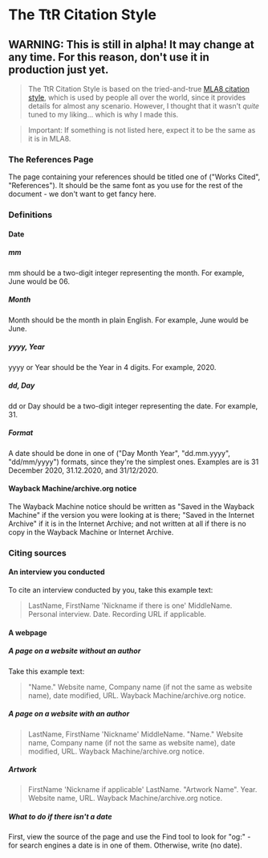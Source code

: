# The TtR Citation Style

## WARNING: This is still in alpha! It may change at any time. For this reason, don't use it in production just yet.

> The TtR Citation Style is based on the tried-and-true [MLA8 citation style](https://pitt.libguides.com/citationhelp/mla8thedition), which is used by people all over the world, since it provides details for almost any scenario. However, I thought that it wasn't _quite_ tuned to my liking... which is why I made this.

> Important: If something is not listed here, expect it to be the same as it is in MLA8.

### The References Page
The page containing your references should be titled one of ("Works Cited", "References"). It should be the same font as you use for the rest of the document - we don't want to get fancy here.

### Definitions
#### Date
##### mm
mm should be a two-digit integer representing the month. For example, June would be 06.
##### Month
Month should be the month in plain English. For example, June would be June.
##### yyyy, Year
yyyy or Year should be the Year in 4 digits. For example, 2020.
##### dd, Day
dd or Day should be a two-digit integer representing the date. For example, 31.
##### Format
A date should be done in one of ("Day Month Year", "dd.mm.yyyy", "dd/mm/yyyy") formats, since they're the simplest ones. Examples are is 31 December 2020, 31.12.2020, and 31/12/2020.

#### Wayback Machine/archive.org notice
The Wayback Machine notice should be written as "Saved in the Wayback Machine" if the version you were looking at is there; "Saved in the Internet Archive" if it is in the Internet Archive; and not written at all if there is no copy in the Wayback Machine or Internet Archive.

### Citing sources
#### An interview you conducted
To cite an interview conducted by you, take this example text:

> LastName, FirstName 'Nickname if there is one' MiddleName. Personal interview. Date. Recording URL if applicable.

#### A webpage

##### A page on a website without an author
Take this example text:

> "Name." Website name, Company name (if not the same as website name), date modified, URL. Wayback Machine/archive.org notice.

##### A page on a website with an author

> LastName, FirstName 'Nickname' MiddleName. "Name." Website name, Company name (if not the same as website name), date modified, URL. Wayback Machine/archive.org notice.

##### Artwork

> FirstName 'Nickname if applicable' LastName. "Artwork Name". Year. Website name, URL. Wayback Machine/archive.org notice.

##### What to do if there isn't a date
First, view the source of the page and use the Find tool to look for "og:" - for search engines a date is in one of them. Otherwise, write (no date).
